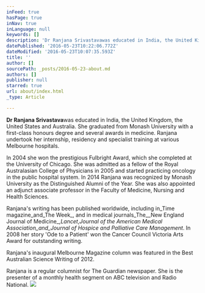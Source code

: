```yaml
---
inFeed: true
hasPage: true
inNav: true
inLanguage: null
keywords: []
description: 'Dr Ranjana Srivastavawas educated in India, the United Kingdom, the United States and Australia. She graduated from Monash University with a first-class honours degree and several awards in medicine. Ranjana undertook her internship, residency and specialist training at various Melbourne hospitals.'
datePublished: '2016-05-23T10:22:06.772Z'
dateModified: '2016-05-23T10:07:35.593Z'
title: ''
author: []
sourcePath: _posts/2016-05-23-about.md
authors: []
publisher: null
starred: true
url: about/index.html
_type: Article

---
```

**Dr Ranjana Srivastava**was educated in India, the United Kingdom, the United States and Australia. She graduated from Monash University with a first-class honours degree and several awards in medicine. Ranjana undertook her internship, residency and specialist training at various Melbourne hospitals.

In 2004 she won the prestigious Fulbright Award, which she completed at the University of Chicago. She was admitted as a fellow of the Royal Australasian College of Physicians in 2005 and started practicing oncology in the public hospital system. In 2014 Ranjana was recognized by Monash University as the Distinguished Alumni of the Year. She was also appointed an adjunct associate professor in the Faculty of Medicine, Nursing and Health Sciences.

Ranjana's writing has been published worldwide, including in_Time magazine_and_The Week_, and in medical journals_The__New England Journal of Medicine_,_Lancet_,_Journal of the American Medical Association_and_Journal of Hospice and Palliative Care Management_. In 2008 her story 'Ode to a Patient' won the Cancer Council Victoria Arts Award for outstanding writing.

Ranjana's inaugural Melbourne Magazine column was featured in the Best Australian Science Writing of 2012\.

Ranjana is a regular columnist for The Guardian newspaper. She is the presenter of a monthly health segment on ABC television and Radio National.
![](https://the-grid-user-content.s3-us-west-2.amazonaws.com/0e127431-3612-4768-b360-047da4657f2f.jpg)